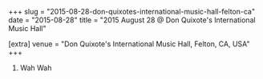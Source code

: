 +++
slug = "2015-08-28-don-quixotes-international-music-hall-felton-ca"
date = "2015-08-28"
title = "2015 August 28 @ Don Quixote's International Music Hall"

[extra]
venue = "Don Quixote's International Music Hall, Felton, CA, USA"
+++

 1. Wah Wah


